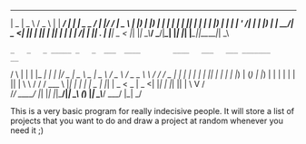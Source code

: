  ____  ____   ___      _ _____ ____ _____   ____ ___ ____ _  _______ ____  
|  _ \|  _ \ / _ \    | | ____/ ___|_   _| |  _ \_ _/ ___| |/ / ____|  _ \ 
| |_) | |_) | | | |_  | |  _|| |     | |   | |_) | | |   | ' /|  _| | |_) |
|  __/|  _ <| |_| | |_| | |__| |___  | |   |  __/| | |___| . \| |___|  _ < 
|_|   |_| \_\\___/ \___/|_____\____| |_|   |_|  |___\____|_|\_\_____|_| \_\

    _   _   _ _____ _   _  ___  ____        ____   ___   ___ _______     __
   / \ | | | |_   _| | | |/ _ \|  _ \   _  |  _ \ / _ \ / _ \_   _\ \   / /
  / _ \| | | | | | | |_| | | | | |_) | (_) | |_) | | | | | | || |  \ \ / / 
 / ___ \ |_| | | | |  _  | |_| |  _ <   _  |  _ <| |_| | |_| || |   \ V /  
/_/   \_\___/  |_| |_| |_|\___/|_| \_\ (_) |_| \_\\___/ \___/ |_|    \_/   
                                                                           

This is a very basic program for really indecisive people. It will store a list of projects that you want to do and draw a project at random whenever you need it ;) 
